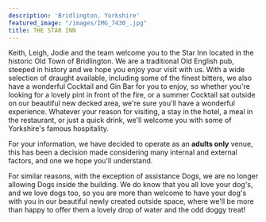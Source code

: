 ```yaml
---
description: 'Bridlington, Yorkshire'
featured_image: "/images/IMG_7430_.jpg"
title: THE STAR INN
---
```


Keith, Leigh, Jodie and the team welcome you to the Star Inn located in the historic Old Town of Bridlington.  We are a traditional Old English pub, steeped in history and we hope you enjoy your visit with us.  With a wide selection of draught available, including some of the finest bitters, we also have a wonderful Cocktail and Gin Bar for you to enjoy, so whether you're looking for a lovely pint in front of the fire, or a summer Cocktail sat outside on our beautiful new decked area, we're sure you'll have a wonderful experience.  Whatever your reason for visiting, a stay in the hotel, a meal in the restaurant, or just a quick drink, we'll welcome you with some of Yorkshire's famous hospitality.

For your information, we have decided to operate as an **adults only** venue, this has been a decision made considering many internal and external factors, and one we hope you'll understand.

For similar reasons, with the exception of assistance Dogs, we are no longer allowing Dogs inside the building.  We do know that you all love your dog's, and we love dogs too, so you are more than welcome to have your dog's with you in our beautiful newly created outside space, where we'll be more than happy to offer them a lovely drop of water and the odd doggy treat!
